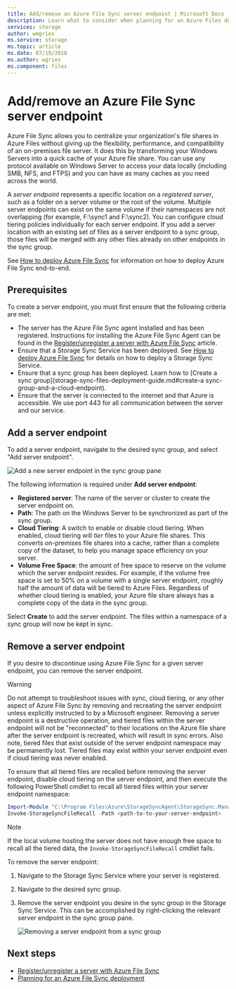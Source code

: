 ```yaml
---
title: Add/remove an Azure File Sync server endpoint | Microsoft Docs
description: Learn what to consider when planning for an Azure Files deployment.
services: storage
author: wmgries
ms.service: storage
ms.topic: article
ms.date: 07/19/2018
ms.author: wgries
ms.component: files
---
```


# Add/remove an Azure File Sync server endpoint
Azure File Sync allows you to centralize your organization's file shares in Azure Files without giving up the flexibility, performance, and compatibility of an on-premises file server. It does this by transforming your Windows Servers into a quick cache of your Azure file share. You can use any protocol available on Windows Server to access your data locally (including SMB, NFS, and FTPS) and you can have as many caches as you need across the world.

A *server endpoint* represents a specific location on a *registered server*, such as a folder on a server volume or the root of the volume. Multiple server endpoints can exist on the same volume if their namespaces are not overlapping (for example, F:\sync1 and F:\sync2). You can configure cloud tiering policies individually for each server endpoint. If you add a server location with an existing set of files as a server endpoint to a sync group, those files will be merged with any other files already on other endpoints in the sync group.

See [How to deploy Azure File Sync](storage-sync-files-deployment-guide.md) for information on how to deploy Azure File Sync end-to-end.

## Prerequisites
To create a server endpoint, you must first ensure that the following criteria are met: 
- The server has the Azure File Sync agent installed and has been registered. Instructions for installing the Azure File Sync Agent can be found in the [Register/unregister a server with Azure File Sync](storage-sync-files-server-registration.md) article. 
- Ensure that a Storage Sync Service has been deployed. See [How to deploy Azure File Sync](storage-sync-files-deployment-guide.md) for details on how to deploy a Storage Sync Service. 
- Ensure that a sync group has been deployed. Learn how to [Create a sync group](storage-sync-files-deployment-guide.md#create-a sync-group-and-a-cloud-endpoint).
- Ensure that the server is connected to the internet and that Azure is accessible. We use port 443 for all communication between the server and our service.

## Add a server endpoint
To add a server endpoint, navigate to the desired sync group, and select "Add server endpoint".

![Add a new server endpoint in the sync group pane](media/storage-sync-files-server-endpoint/add-server-endpoint-1.png)

The following information is required under **Add server endpoint**:

- **Registered server**: The name of the server or cluster to create the server endpoint on.
- **Path**: The path on the Windows Server to be synchronized as part of the sync group.
- **Cloud Tiering**: A switch to enable or disable cloud tiering. When enabled, cloud tiering will *tier* files to your Azure file shares. This converts on-premises file shares into a cache, rather than a complete copy of the dataset, to help you manage space efficiency on your server.
- **Volume Free Space**: the amount of free space to reserve on the volume which the server endpoint resides. For example, if the volume free space is set to 50% on a volume with a single server endpoint, roughly half the amount of data will be tiered to Azure Files. Regardless of whether cloud tiering is enabled, your Azure file share always has a complete copy of the data in the sync group.

Select **Create** to add the server endpoint. The files within a namespace of a sync group will now be kept in sync. 

## Remove a server endpoint
If you desire to discontinue using Azure File Sync for a given server endpoint, you can remove the server endpoint. 

> [!Warning]  
> Do not attempt to troubleshoot issues with sync, cloud tiering, or any other aspect of Azure File Sync by removing and recreating the server endpoint unless explicitly instructed to by a Microsoft engineer. Removing a server endpoint is a destructive operation, and tiered files within the server endpoint will not be "reconnected" to their locations on the Azure file share after the server endpoint is recreated, which will result in sync errors. Also note, tiered files that exist outside of the server endpoint namespace may be permanently lost. Tiered files may exist within your server endpoint even if cloud tiering was never enabled.

To ensure that all tiered files are recalled before removing the server endpoint, disable cloud tiering on the server endpoint, and then execute the following PowerShell cmdlet to recall all tiered files within your server endpoint namespace:

```PowerShell
Import-Module "C:\Program Files\Azure\StorageSyncAgent\StorageSync.Management.ServerCmdlets.dll"
Invoke-StorageSyncFileRecall -Path <path-to-to-your-server-endpoint>
```

> [!Note]  
> If the local volume hosting the server does not have enough free space to recall all the tiered data, the `Invoke-StorageSyncFileRecall` cmdlet fails.  

To remove the server endpoint:

1. Navigate to the Storage Sync Service where your server is registered.
2. Navigate to the desired sync group.
3. Remove the server endpoint you desire in the sync group in the Storage Sync Service. This can be accomplished by right-clicking the relevant server endpoint in the sync group pane.

    ![Removing a server endpoint from a sync group](media/storage-sync-files-server-endpoint/remove-server-endpoint-1.png)

## Next steps
- [Register/unregister a server with Azure File Sync](storage-sync-files-server-registration.md)
- [Planning for an Azure File Sync deployment](storage-sync-files-planning.md)